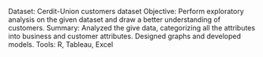 Dataset: Cerdit-Union customers dataset 
Objective: Perform exploratory analysis on the given dataset and draw a better understanding of customers. 
Summary: Analyzed the give data, categorizing all the attributes into business and customer attributes. Designed graphs and developed models.
Tools: R, Tableau, Excel 
